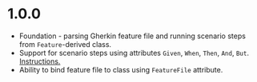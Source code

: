 # 1.0.0

- Foundation - parsing Gherkin feature file and running scenario steps from `Feature`-derived class.
- Support for scenario steps using attributes `Given`, `When`, `Then`, `And`, `But`. [Instructions.](/docs/step-attributes.md)
- Ability to bind feature file to class using `FeatureFile` attribute.
